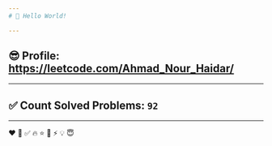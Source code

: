 ```yaml
---
# 👋 Hello World!

---
```

## 😎 Profile: https://leetcode.com/Ahmad_Nour_Haidar/

---
## ✅ Count Solved Problems: ```92```

---
❤
👋
‍✅
🔥
⭐
🌟
⚡
💡
😇
